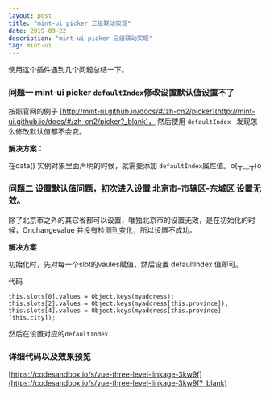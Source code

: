 ```yaml
---
layout: post
title: "mint-ui picker 三级联动实现"
date: 2019-09-22
description: "mint-ui picker 三级联动实现"
tag: mint-ui
---   
```


使用这个插件遇到几个问题总结一下。

### 问题一 mint-ui picker `defaultIndex`修改设置默认值设置不了

按照官网的例子 [http://mint-ui.github.io/docs/#/zh-cn2/picker](http://mint-ui.github.io/docs/#/zh-cn2/picker?_blank)， 然后使用 `defaultIndex ` 发现怎么修改默认值都不会变。

**解决方案：**

在data() 实例对象里面声明的时候，就需要添加 `defaultIndex`属性值。o(╥﹏╥)o 

### 问题二 设置默认值问题，初次进入设置 北京市-市辖区-东城区 设置无效。

除了北京市之外的其它省都可以设置，唯独北京市的设置无效，是在初始化的时候，Onchangevalue 并没有检测到变化，所以设置不成功。

**解决方案**

初始化时，先对每一个slot的vaules赋值，然后设置 defaultIndex 值即可。

代码

```
this.slots[0].values = Object.keys(myaddress);
this.slots[2].values = Object.keys(myaddress[this.province]);
this.slots[4].values = Object.keys(myaddress[this.province][this.city]);
```
然后在设置对应的`defaultIndex`

### 详细代码以及效果预览 

[https://codesandbox.io/s/vue-three-level-linkage-3kw9f](https://codesandbox.io/s/vue-three-level-linkage-3kw9f?_blank)
